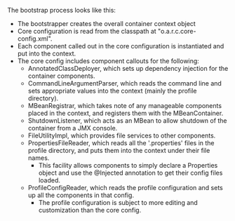 
The bootstrap process looks like this:

- The bootstrapper creates the overall container context object
- Core configuration is read from the classpath at "o.a.r.c.core-config.xml".
- Each component called out in the core configuration is instantiated and put
into the context.  
- The core config includes component callouts for the following:
    - AnnotatedClassDeployer, which sets up dependency injection for the container
    components.
    - CommandLineArgumentParser, which reads the command line and sets appropriate
    values into the context (mainly the profile directory).
    - MBeanRegistrar, which takes note of any manageable components placed in 
    the context, and registers them with the MBeanContainer.
    - ShutdownListener, which acts as an MBean to allow shutdown of the 
    container from a JMX console.
    - FileUtilityImpl, which provides file services to other components.
    - PropertiesFileReader, which reads all the '.properties' files in the 
    profile directory, and puts them into the context under their file names.
        - This facility allows components to simply declare a Properties object
        and use the @Injected annotation to get their config files loaded.
    - ProfileConfigReader, which reads the profile configuration and
    sets up all the components in that config.
        - The profile configuration is subject to more editing and customization
        than the core config.
    
